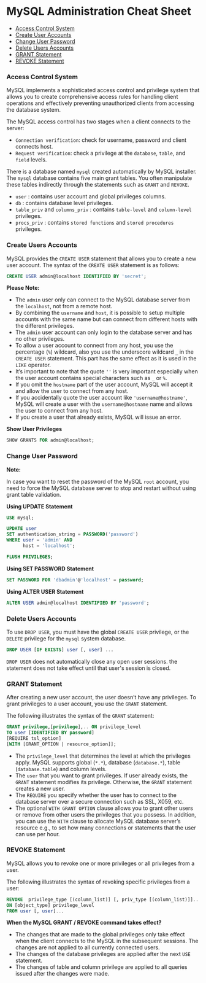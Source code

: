 # MySQL Administration Cheat Sheet

* [Access Control System](#access-control-system)
* [Create User Accounts](#create-user-accounts)
* [Change User Password](#change-user-password)
* [Delete Users Accounts](#delete-users-accounts)
* [GRANT Statement](#grant-statement)
* [REVOKE Statement](#revoke-statement)

### Access Control System
MySQL implements a sophisticated access control and privilege system that allows you to create comprehensive access rules for handling client operations and effectively preventing unauthorized clients from accessing the database system.

The MySQL access control has two stages when a client connects to the server:
* `Connection verification`: check for username, password and client connects host.
* `Request verification`: check a privilege at the `database`, `table`, and `field` levels.

There is a database named `mysql` created automatically by MySQL installer. The `mysql` database contains five main grant tables. You often manipulate these tables indirectly through the statements such as `GRANT` and `REVOKE`.
* `user` : contains user account and global privileges columns.
* `db` : contains database level privileges.
* `table_priv` and `columns_priv` : contains `table-level` and `column-level` privileges.
* `procs_priv` : contains `stored functions` and `stored procedures` privileges.

### Create Users Accounts
MySQL provides the `CREATE USER` statement that allows you to create a new user account. The syntax of the `CREATE USER` statement is as follows:
```sql
CREATE USER admin@localhost IDENTIFIED BY 'secret';
```

**Please Note:**
* The `admin` user only can connect to the MySQL database server from the `localhost`, not from a remote host.
* By combining the `username` and `host`, it is possible to setup multiple accounts with the same name but can connect from different hosts with the different privileges.
* The `admin` user account can only login to the database server and has no other privileges.
* To allow a user account to connect from any host, you use the percentage (`%`) wildcard, also you use the underscore wildcard `_` in the `CREATE USER` statement. This part has the same effect as it is used in the `LIKE` operator.
* It’s important to note that the quote `''` is very important especially when the user account contains special characters such as `_` or `%`.
* If you omit the `hostname` part of the user account, MySQL will accept it and allow the user to connect from any host.
* If you accidentally quote the user account like `'username@hostname'`, MySQL will create a user with the `username@hostname` name and allows the user to connect from any host.
* If you create a user that already exists, MySQL will issue an error.

**Show User Privileges**
```sql
SHOW GRANTS FOR admin@localhost;
```

### Change User Password
**Note:**

In case you want to reset the password of the MySQL `root` account, you need to force the MySQL database server to stop and restart without using grant table validation.

**Using UPDATE Statement**
```sql
USE mysql;

UPDATE user
SET authentication_string = PASSWORD('password')
WHERE user = 'admin' AND
      host = 'localhost';

FLUSH PRIVILEGES;
```

**Using SET PASSWORD Statement**
```sql
SET PASSWORD FOR 'dbadmin'@'localhost' = password;
```

**Using ALTER USER Statement**
```sql
ALTER USER admin@localhost IDENTIFIED BY 'password';
```

### Delete Users Accounts
To use `DROP USER`, you must have the global `CREATE USER` privilege, or the `DELETE` privilege for the `mysql` system database.
```sql
DROP USER [IF EXISTS] user [, user] ...
```
`DROP USER` does not automatically close any open user sessions. the statement does not take effect until that user's session is closed.

### GRANT Statement
After creating a new user account, the user doesn’t have any privileges. To grant privileges to a user account, you use the `GRANT` statement.

The following illustrates the syntax of the `GRANT` statement:
```sql
GRANT privilege,[privilege],.. ON privilege_level
TO user [IDENTIFIED BY password]
[REQUIRE tsl_option]
[WITH [GRANT_OPTION | resource_option]];
```
* The `privilege_level` that determines the level at which the privileges apply. MySQL supports global (`*.*`), database (`database.*`), table (`database.table`) and column levels.
* The `user` that you want to grant privileges.  If user already exists, the `GRANT` statement modifies its privilege. Otherwise, the `GRANT` statement creates a new user.
* The `REQUIRE` you specify whether the user has to connect to the database server over a secure connection such as SSL, X059, etc.
* The optional `WITH GRANT OPTION` clause allows you to grant other users or remove from other users the privileges that you possess. In addition, you can use the `WITH` clause to allocate MySQL database server’s resource e.g., to set how many connections or statements that the user can use per hour.

### REVOKE Statement
MySQL allows you to revoke one or more privileges or all privileges from a user.

The following illustrates the syntax of revoking specific privileges from a user:
```sql
REVOKE  privilege_type [(column_list)] [, priv_type [(column_list)]]...
ON [object_type] privilege_level
FROM user [, user]...
```

**When the MySQL GRANT / REVOKE command takes effect?**
* The changes that are made to the global privileges only take effect when the client connects to the MySQL in the subsequent sessions. The changes are not applied to all currently connected users.
* The changes of the database privileges are applied after the next `USE` statement.
* The changes of table and column privilege are applied to all queries issued after the changes were made.
